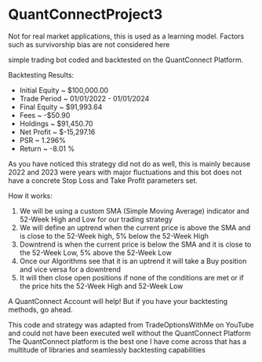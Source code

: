 # QuantConnectProject3

Not for real market applications, this is used as a learning model. Factors such as survivorship bias are not considered here

simple trading bot coded and backtested on the QuantConnect Platform.

Backtesting Results:

- Initial Equity ~ $100,000.00 
- Trade Period ~ 01/01/2022 - 01/01/2024 
- Final Equity ~ $91,993.64
- Fees ~ -$50.90
- Holdings ~ $91,450.70
- Net Profit ~ $-15,297.16
- PSR ~ 1.296%
- Return ~ -8.01 %

As you have noticed this strategy did not do as well, this is mainly because 2022 and 2023 were years with major fluctuations and this bot does not have a concrete Stop Loss and Take Profit parameters set.


How it works:

1. We will be using a custom SMA (Simple Moving Average) indicator and 52-Week High and Low for our trading strategy
2. We will define an uptrend when the current price is above the SMA and is close to the 52-Week high, 5% below the 52-Week High
3. Downtrend is when the current price is below the SMA and it is close to the 52-Week Low, 5% above the 52-Week Low
4. Once our Algorithms see that it is an uptrend it will take a Buy position and vice versa for a downtrend
5. It will then close open positions if none of the conditions are met or if the price hits the 52-Week High and 52-Week Low 

A QuantConnect Account will help! But if you have your backtesting methods, go ahead.

This code and strategy was adapted from TradeOptionsWithMe on YouTube and could not have been executed well without the QuantConnect Platform
The QuantConnect platform is the best one I have come across that has a multitude of libraries and seamlessly backtesting capabilities
